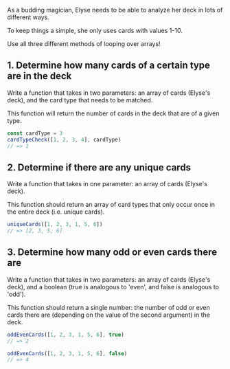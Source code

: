 <!--
This is the markdown file with the instructions on how to complete the exercise.

See https://github.com/exercism/v3/blob/master/docs/concept-exercises.md#docsinstructionsmd
-->

As a budding magician, Elyse needs to be able to analyze her deck in lots of different ways.

To keep things a simple, she only uses cards with values 1-10.

Use all three different methods of looping over arrays!

## 1. Determine how many cards of a certain type are in the deck

Write a function that takes in two parameters: an array of cards (Elyse's deck), and the card type that needs to be matched.

This function will return the number of cards in the deck that are of a given type.

```javascript
const cardType = 3
cardTypeCheck([1, 2, 3, 4], cardType)
// => 1
```

## 2. Determine if there are any unique cards

Write a function that takes in one parameter: an array of cards (Elyse's deck).

This function should return an array of card types that only occur once in the entire deck (i.e. unique cards).

```javascript
uniqueCards([1, 2, 3, 1, 5, 6])
// => [2, 3, 5, 6]
```

## 3. Determine how many odd or even cards there are

Write a function that takes in two parameters: an array of cards (Elyse's deck), and a boolean (true is analogous to 'even', and false is analogous to 'odd').

This function should return a single number: the number of odd or even cards there are (depending on the value of the second argument) in the deck.

```javascript
oddEvenCards([1, 2, 3, 1, 5, 6], true)
// => 2

oddEvenCards([1, 2, 3, 1, 5, 6], false)
// => 4
```
